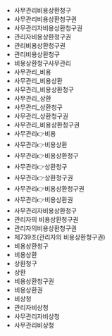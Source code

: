 - 사무관리비용상환청구
- 사무관리비용상환청구권
- 사무관리자비용상환청구권
- 관리자비용상환청구권
- 관리비용상환청구권
- 관리비용상환청구
- 비용상환청구사무관리
- 사무관리_비용
- 사무관리_비용상환
- 사무관리_비용상환청구
- 사무관리_상환
- 사무관리_상환청구
- 사무관리_상환청구권
- 사무관리_비용상환청구권
- 사무관리👉비용
- 사무관리👉비용상환
- 사무관리👉비용상환청구
- 사무관리👉상환청구
- 사무관리👉상환청구권
- 사무관리👉비용상환청구권
- 사무관리👉비용상환권
- 사무관리자비용상환청구
- 관리자의 비용상환청구권
- 관리자의비용상환청구권
- 제739조(관리자의 비용상환청구권)
- 비용상환청구
- 비용상환
- 상환청구
- 상환
- 비용상환청구권
- 비용상환권
- 비상청
- 관리자비상청
- 사무관리자비상청
- 사무관리비상청